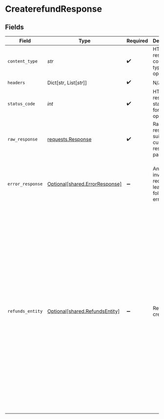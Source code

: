 # CreaterefundResponse


## Fields

| Field                                                                                                                                                                                                                                                                                                                                                                                                                                                                                                                                          | Type                                                                                                                                                                                                                                                                                                                                                                                                                                                                                                                                           | Required                                                                                                                                                                                                                                                                                                                                                                                                                                                                                                                                       | Description                                                                                                                                                                                                                                                                                                                                                                                                                                                                                                                                    | Example                                                                                                                                                                                                                                                                                                                                                                                                                                                                                                                                        |
| ---------------------------------------------------------------------------------------------------------------------------------------------------------------------------------------------------------------------------------------------------------------------------------------------------------------------------------------------------------------------------------------------------------------------------------------------------------------------------------------------------------------------------------------------- | ---------------------------------------------------------------------------------------------------------------------------------------------------------------------------------------------------------------------------------------------------------------------------------------------------------------------------------------------------------------------------------------------------------------------------------------------------------------------------------------------------------------------------------------------- | ---------------------------------------------------------------------------------------------------------------------------------------------------------------------------------------------------------------------------------------------------------------------------------------------------------------------------------------------------------------------------------------------------------------------------------------------------------------------------------------------------------------------------------------------- | ---------------------------------------------------------------------------------------------------------------------------------------------------------------------------------------------------------------------------------------------------------------------------------------------------------------------------------------------------------------------------------------------------------------------------------------------------------------------------------------------------------------------------------------------- | ---------------------------------------------------------------------------------------------------------------------------------------------------------------------------------------------------------------------------------------------------------------------------------------------------------------------------------------------------------------------------------------------------------------------------------------------------------------------------------------------------------------------------------------------- |
| `content_type`                                                                                                                                                                                                                                                                                                                                                                                                                                                                                                                                 | *str*                                                                                                                                                                                                                                                                                                                                                                                                                                                                                                                                          | :heavy_check_mark:                                                                                                                                                                                                                                                                                                                                                                                                                                                                                                                             | HTTP response content type for this operation                                                                                                                                                                                                                                                                                                                                                                                                                                                                                                  |                                                                                                                                                                                                                                                                                                                                                                                                                                                                                                                                                |
| `headers`                                                                                                                                                                                                                                                                                                                                                                                                                                                                                                                                      | Dict[str, List[*str*]]                                                                                                                                                                                                                                                                                                                                                                                                                                                                                                                         | :heavy_check_mark:                                                                                                                                                                                                                                                                                                                                                                                                                                                                                                                             | N/A                                                                                                                                                                                                                                                                                                                                                                                                                                                                                                                                            |                                                                                                                                                                                                                                                                                                                                                                                                                                                                                                                                                |
| `status_code`                                                                                                                                                                                                                                                                                                                                                                                                                                                                                                                                  | *int*                                                                                                                                                                                                                                                                                                                                                                                                                                                                                                                                          | :heavy_check_mark:                                                                                                                                                                                                                                                                                                                                                                                                                                                                                                                             | HTTP response status code for this operation                                                                                                                                                                                                                                                                                                                                                                                                                                                                                                   |                                                                                                                                                                                                                                                                                                                                                                                                                                                                                                                                                |
| `raw_response`                                                                                                                                                                                                                                                                                                                                                                                                                                                                                                                                 | [requests.Response](https://requests.readthedocs.io/en/latest/api/#requests.Response)                                                                                                                                                                                                                                                                                                                                                                                                                                                          | :heavy_check_mark:                                                                                                                                                                                                                                                                                                                                                                                                                                                                                                                             | Raw HTTP response; suitable for custom response parsing                                                                                                                                                                                                                                                                                                                                                                                                                                                                                        |                                                                                                                                                                                                                                                                                                                                                                                                                                                                                                                                                |
| `error_response`                                                                                                                                                                                                                                                                                                                                                                                                                                                                                                                               | [Optional[shared.ErrorResponse]](../../models/shared/errorresponse.md)                                                                                                                                                                                                                                                                                                                                                                                                                                                                         | :heavy_minus_sign:                                                                                                                                                                                                                                                                                                                                                                                                                                                                                                                             | Any bad or invalid request will lead to following error object                                                                                                                                                                                                                                                                                                                                                                                                                                                                                 | {<br/>"message": "bad URL, please check API documentation",<br/>"code": "request_failed",<br/>"type": "invalid_request_error"<br/>}                                                                                                                                                                                                                                                                                                                                                                                                            |
| `refunds_entity`                                                                                                                                                                                                                                                                                                                                                                                                                                                                                                                               | [Optional[shared.RefundsEntity]](../../models/shared/refundsentity.md)                                                                                                                                                                                                                                                                                                                                                                                                                                                                         | :heavy_minus_sign:                                                                                                                                                                                                                                                                                                                                                                                                                                                                                                                             | Refund created                                                                                                                                                                                                                                                                                                                                                                                                                                                                                                                                 | {<br/>"cf_payment_id": 918812,<br/>"cf_refund_id": "refund_1553338",<br/>"refund_id": "REF-123",<br/>"order_id": "c6G-QMcbm1848",<br/>"entity": "refund",<br/>"refund_amount": 100.81,<br/>"refund_currency": "INR",<br/>"refund_note": "Refund for order #123",<br/>"refund_status": "SUCCESS",<br/>"refund_type": "MERCHANT_INITIATED",<br/>"refund_splits": [],<br/>"status_description": "In Progress",<br/>"refund_arn": "RF12312",<br/>"metadata": null,<br/>"created_at": "2021-07-25T08:57:52+05:30",<br/>"processed_at": "2021-07-25T12:57:52+05:30",<br/>"refund_charge": 0,<br/>"refund_mode": "STANDARD"<br/>} |